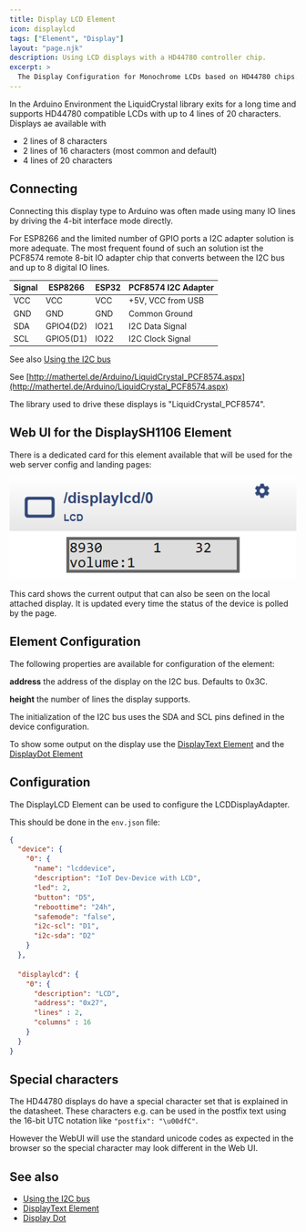 ```yaml
---
title: Display LCD Element
icon: displaylcd
tags: ["Element", "Display"]
layout: "page.njk"
description: Using LCD displays with a HD44780 controller chip.
excerpt: >
  The Display Configuration for Monochrome LCDs based on HD44780 chips.
---
```


In the Arduino Environment the LiquidCrystal library exits for a long time and supports HD44780 compatible LCDs with up to 4 lines of 20 characters. Displays ae available with

* 2 lines of 8 characters
* 2 lines of 16 characters (most common and default)
* 4 lines of 20 characters

## Connecting

Connecting this display type to Arduino was often made using many IO lines by driving the 4-bit interface mode directly.

For ESP8266 and the limited number of GPIO ports a I2C adapter solution is more adequate. The most frequent found of such an solution ist the PCF8574 remote 8-bit IO adapter chip that converts between the I2C bus and up to 8 digital IO lines.

| Signal                               | ESP8266   | ESP32 | PCF8574 I2C Adapter |
| ------------------------------------ | --------- | ----- | ------------------- |
| <span class="gpio red">VCC</span>    | VCC       | VCC   | +5V, VCC from USB   |
| <span class="gpio black">GND</span>  | GND       | GND   | Common Ground       |
| <span class="gpio blue">SDA</span>   | GPIO4(D2) | IO21  | I2C Data Signal     |
| <span class="gpio yellow">SCL</span> | GPIO5(D1) | IO22  | I2C Clock Signal    |

See also [Using the I2C bus](/dev/i2c.md)

See [http://mathertel.de/Arduino/LiquidCrystal_PCF8574.aspx](http://mathertel.de/Arduino/LiquidCrystal_PCF8574.aspx)

The library used to drive these displays is "LiquidCrystal_PCF8574".

## Web UI for the DisplaySH1106 Element

There is a dedicated card for this element available that will be used for the web server config and landing pages:

![LCD Web UI](/elements/lcdui.png)

This card shows the current output that can also be seen on the local attached display. It is updated every time the status of the device is polled by the page.

## Element Configuration

<object data="/element.svg?lcd" type="image/svg+xml"></object>

The following properties are available for configuration of the element:

**address** the address of the display on the I2C bus. Defaults to 0x3C.

**height** the number of lines the display supports.

The initialization of the I2C bus uses the SDA and SCL pins defined in the device configuration.

To show some output on the display use the [DisplayText Element](/elements/displaytext.md)
and the [DisplayDot Element](/elements/displaydot.md)


## Configuration

The DisplayLCD Element can be used to configure the LCDDisplayAdapter.

This should be done in the `env.json` file:

``` json
{
  "device": {
    "0": {
      "name": "lcddevice",
      "description": "IoT Dev-Device with LCD",
      "led": 2,
      "button": "D5",
      "reboottime": "24h",
      "safemode": "false",
      "i2c-scl": "D1",
      "i2c-sda": "D2"
    }
  },

  "displaylcd": {
    "0": {
      "description": "LCD",
      "address": "0x27",
      "lines" : 2,
      "columns" : 16
    }
  }
}
```

## Special characters

The HD44780 displays do have a special character set that is explained in the datasheet. These characters e.g. can be used in the
postfix text using the 16-bit UTC notation like `"postfix": "\u00dfC"`.

However the WebUI will use the standard unicode codes as expected in the browser so the special character may look different in the Web UI.


## See also

* [Using the I2C bus](/dev/i2c.md)
* [DisplayText Element](/elements/displaytext.md)
* [Display Dot](/elements/displaydot.md)
